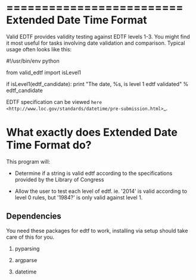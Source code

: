 =========================
Extended Date Time Format
=========================

Valid EDTF provides validity testing against EDTF levels 1-3. You might find it most useful for tasks involving date validation and comparison. Typical usage often looks like this:

#!/usr/bin/env python

from valid_edtf import isLevel1

if isLevel1(edtf_candidate):
    print "The date, %s, is level 1 edtf validated" % edtf_candidate

EDTF specification can be viewed `here <http://www.loc.gov/standards/datetime/pre-submission.html>`_.

What exactly does Extended Date Time Format do?
===============================================

This program will:

* Determine if a string is valid edtf according to the specifications provided by the Library of Congress

* Allow the user to test each level of edtf.
  ie. '2014' is valid according to level 0 rules, but '1984?' is only valid against level 1.

Dependencies
-------------

You need these packages for edtf to work, installing via setup should take care of this for you.

1. pyparsing

2. argparse

3. datetime
